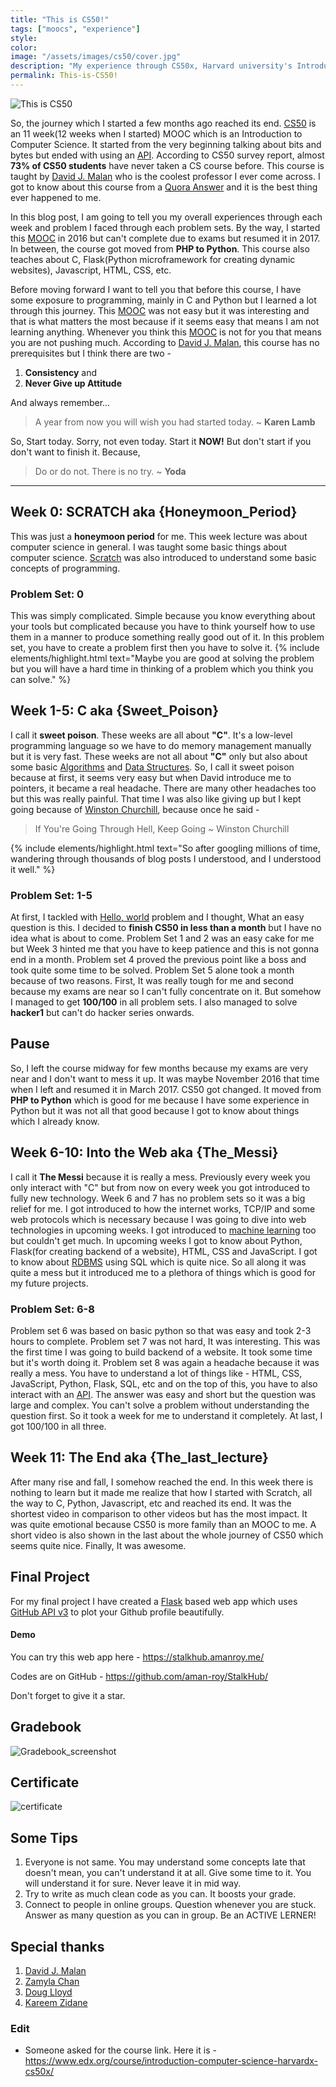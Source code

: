 ```yaml
---
title: "This is CS50!"
tags: ["moocs", "experience"]
style: 
color: 
image: "/assets/images/cs50/cover.jpg"
description: "My experience through CS50x, Harvard university's Introduction to computer Science."
permalink: This-is-CS50!
---
```


![This is CS50]({{site.baseurl}}/assets/images/cs50/cover.jpg)

So, the journey which I started a few months ago reached its end. [CS50](https://www.edx.org/course/introduction-computer-science-harvardx-cs50x) is an 11 week(12 weeks when I started) MOOC which is an Introduction to Computer Science. It started from the very beginning talking about bits and bytes but ended with using an [API](https://en.wikipedia.org/wiki/Application_programming_interface). According to CS50 survey report, almost **73% of CS50 students** have never taken a CS course before. This course is taught by [David J. Malan](http://cs.harvard.edu/malan/) who is the coolest professor I ever come across. I got to know about this course from a [Quora Answer](https://www.quora.com/What-are-some-of-the-best-ways-to-learn-programming/answer/Rounak-Banik) and it is the best thing ever happened to me.

In this blog post, I am going to tell you my overall experiences through each week and problem I faced through each problem sets. By the way, I started this [MOOC](https://en.wikipedia.org/wiki/Massive_open_online_course) in 2016 but can't complete due to exams but resumed it in 2017. In between, the course got moved from **PHP to Python**. This course also teaches about C, Flask(Python microframework for creating dynamic websites), Javascript, HTML, CSS, etc.

Before moving forward I want to tell you that before this course, I have some exposure to programming,  mainly in C and Python but I learned a lot through this journey. This [MOOC](https://en.wikipedia.org/wiki/Massive_open_online_course) was not easy but it was interesting and that is what matters the most because if it seems easy that means I am not learning anything. Whenever you think this [MOOC](https://en.wikipedia.org/wiki/Massive_open_online_course) is not for you that means you are not pushing much. According to [David J. Malan](http://cs.harvard.edu/malan/), this course has no prerequisites but I think there are two - 

1. **Consistency** and 
2. **Never Give up Attitude**

And always remember...

> A year from now you will wish you had started today. ~ **Karen Lamb**

So, Start today. Sorry, not even today. Start it **NOW!** But don't start if you don't want to finish it. Because,

> Do or do not. There is no try. ~ **Yoda**

---

## Week 0: SCRATCH aka {Honeymoon_Period}
This was just a **honeymoon period** for me. This week lecture was about computer science in general. I was taught some basic things about computer science. [Scratch](https://scratch.mit.edu/) was also introduced to understand some basic concepts of programming. 

### Problem Set: 0
This was simply complicated. Simple because you know everything about your tools but complicated because you have to think yourself how to use them in a manner to produce something really good out of it. In this problem set, you have to create a problem first then you have to solve it. {% include elements/highlight.html text="Maybe you are good at solving the problem but you will have a hard time in thinking of a problem which you think you can solve." %}

## Week 1-5: C aka {Sweet_Poison}
I call it **sweet poison**. These weeks are all about **"C"**. It's a low-level programming language so we have to do memory management manually but it is very fast. These weeks are not all about **"C"** only but also about some basic [Algorithms](https://en.wikipedia.org/wiki/Algorithm) and [Data Structures](https://en.wikipedia.org/wiki/Data_structure). So, I call it sweet poison because at first, it seems very easy but when David introduce me to pointers, it became a real headache. There are many other headaches too but this was really painful. That time I was also like giving up but I kept going because of [Winston Churchill](https://en.wikipedia.org/wiki/Winston_Churchill), because once he said -

> If You're Going Through Hell, Keep Going ~ Winston Churchill

{% include elements/highlight.html text="So after googling millions of time, wandering through thousands of blog posts I understood, and I understood it well." %}

### Problem Set: 1-5
At first, I tackled with [Hello, world](http://docs.cs50.net/problems/hello/hello.html) problem and I thought, What an easy question is this. I decided to **finish CS50 in less than a month** but I have no idea what is about to come. Problem Set 1 and 2 was an easy cake for me but Week 3 hinted me that you have to keep patience and this is not gonna end in a month. Problem set 4 proved the previous point like a boss and took quite some time to be solved. Problem Set 5 alone took a month because of two reasons. First, It was really tough for me and second because my exams are near so I can't fully concentrate on it. But somehow I managed to get **100/100** in all problem sets. I also managed to solve **hacker1** but can't do hacker series onwards.

## Pause
So, I left the course midway for few months because my exams are very near and I don't want to mess it up. It was maybe November 2016 that time when I left and resumed it in March 2017. CS50 got changed. It moved from **PHP to Python** which is good for me because I have some experience in Python but it was not all that good because I got to know about things which I already know.

## Week 6-10: Into the Web aka {The_Messi}
I call it **The Messi** because it is really a mess. Previously every week you only interact with "C" but from now on every week you got introduced to fully new technology. Week 6 and 7 has no problem sets so it was a big relief for me. I got introduced to how the internet works, TCP/IP and some web protocols which is necessary because I was going to dive into web technologies in upcoming weeks. I got introduced to [machine learning](https://en.wikipedia.org/wiki/Machine_learning) too but couldn't get much. In upcoming weeks I got to know about Python, Flask(for creating backend of a website), HTML, CSS and JavaScript. I got to know about [RDBMS](https://en.wikipedia.org/wiki/Relational_database_management_system) using SQL which is quite nice. So all along it was quite a mess but it introduced me to a plethora of things which is good for my future projects.

### Problem Set: 6-8
Problem set 6 was based on basic python so that was easy and took 2-3 hours to complete. Problem set 7 was not hard, It was interesting. This was the first time I was going to build backend of a website. It took some time but it's worth doing it. Problem set 8 was again a headache because it was really a mess. You have to understand a lot of things like - HTML, CSS, JavaScript, Python, Flask, SQL, etc and on the top of this, you have to also interact with an [API](https://en.wikipedia.org/wiki/Application_programming_interface). The answer was easy and short but the question was large and complex. You can't solve a problem without understanding the question first. So it took a week for me to understand it completely. At last, I got 100/100 in all three.

## Week 11: The End aka {The_last_lecture}
After many rise and fall, I somehow reached the end. In this week there is nothing to learn but it made me realize that how I started with Scratch, all the way to C, Python, Javascript, etc and reached its end. It was the shortest video in comparison to other videos but has the most impact. It was quite emotional because CS50 is more family than an MOOC to me. A short video is also shown in the last about the whole journey of CS50 which seems quite nice. Finally, It was awesome.

## Final Project

For my final project I have created a [Flask](http://flask.pocoo.org) based web app which uses [GitHub API v3](https://developer.github.com/v3) to plot your Github profile beautifully. 

#### Demo 

You can try this web app here - <https://stalkhub.amanroy.me/>

Codes are on GitHub - <https://github.com/aman-roy/StalkHub/>

Don't forget to give it a star.

## Gradebook

![Gradebook_screenshot]({{site.baseurl}}/assets/images/cs50/Aman_Gradebook_screenshot.png)

## Certificate

![certificate]({{site.baseurl}}/assets/images/cs50/cs50_certificate.jpg)

## Some Tips

1. Everyone is not same. You may understand some concepts late that doesn't mean, you can't understand it at all. Give some time to it. You will understand it for sure. Never leave it in mid way.
2. Try to write as much clean code as you can. It boosts your grade.
3. Connect to people in online groups. Question whenever you are stuck. Answer as many question as you can in group. Be an ACTIVE LERNER!

## Special thanks

1. [David J. Malan](http://cs.harvard.edu/malan/)
2. [Zamyla Chan](https://twitter.com/zamylachan)
3. [Doug Lloyd](https://www.facebook.com/douglaslloyd)
4. [Kareem Zidane](https://www.facebook.com/kzidanee)

### Edit

* Someone asked for the course link. Here it is - <https://www.edx.org/course/introduction-computer-science-harvardx-cs50x/>

